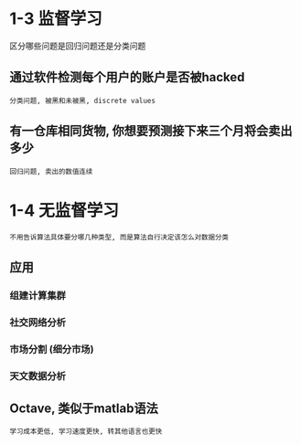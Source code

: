 # 1-3 监督学习

区分哪些问题是回归问题还是分类问题

## 通过软件检测每个用户的账户是否被hacked
    分类问题, 被黑和未被黑, discrete values
    
## 有一仓库相同货物, 你想要预测接下来三个月将会卖出多少

    回归问题, 卖出的数值连续
    
# 1-4 无监督学习
    不用告诉算法具体要分哪几种类型, 而是算法自行决定该怎么对数据分类
## 应用
### 组建计算集群
### 社交网络分析
### 市场分割 (细分市场)
### 天文数据分析

## Octave, 类似于matlab语法
    学习成本更低, 学习速度更快, 转其他语言也更快